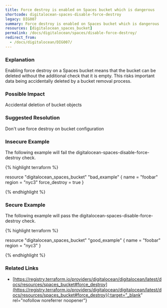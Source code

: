 ```yaml
---
title: Force destroy is enabled on Spaces bucket which is dangerous
shortcode: digitalocean-spaces-disable-force-destroy
legacy: DIG007
summary: Force destroy is enabled on Spaces bucket which is dangerous 
resources: [digitalocean_spaces_bucket] 
permalink: /docs/digitalocean/spaces/disable-force-destroy/
redirect_from: 
  - /docs/digitalocean/DIG007/
---
```


### Explanation


Enabling force destroy on a Spaces bucket means that the bucket can be deleted without the additional check that it is empty. This risks important data being accidentally deleted by a bucket removal process.


### Possible Impact
Accidental deletion of bucket objects

### Suggested Resolution
Don't use force destroy on bucket configuration


### Insecure Example

The following example will fail the digitalocean-spaces-disable-force-destroy check.

{% highlight terraform %}

resource "digitalocean_spaces_bucket" "bad_example" {
  name   		= "foobar"
  region 		= "nyc3"
  force_destroy = true
}

{% endhighlight %}



### Secure Example

The following example will pass the digitalocean-spaces-disable-force-destroy check.

{% highlight terraform %}

resource "digitalocean_spaces_bucket" "good_example" {
  name   = "foobar"
  region = "nyc3"
}

{% endhighlight %}



### Related Links


- [https://registry.terraform.io/providers/digitalocean/digitalocean/latest/docs/resources/spaces_bucket#force_destroy](https://registry.terraform.io/providers/digitalocean/digitalocean/latest/docs/resources/spaces_bucket#force_destroy){:target="_blank" rel="nofollow noreferrer noopener"}


